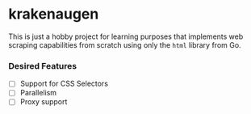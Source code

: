 # krakenaugen

This is just a hobby project for learning purposes that implements web scraping capabilities from scratch using only the `html` library from Go.

### Desired Features

- [ ] Support for CSS Selectors
- [ ] Parallelism
- [ ] Proxy support
